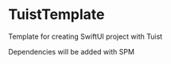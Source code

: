 # TuistTemplate
Template for creating SwiftUI project with Tuist

Dependencies will be added with SPM
